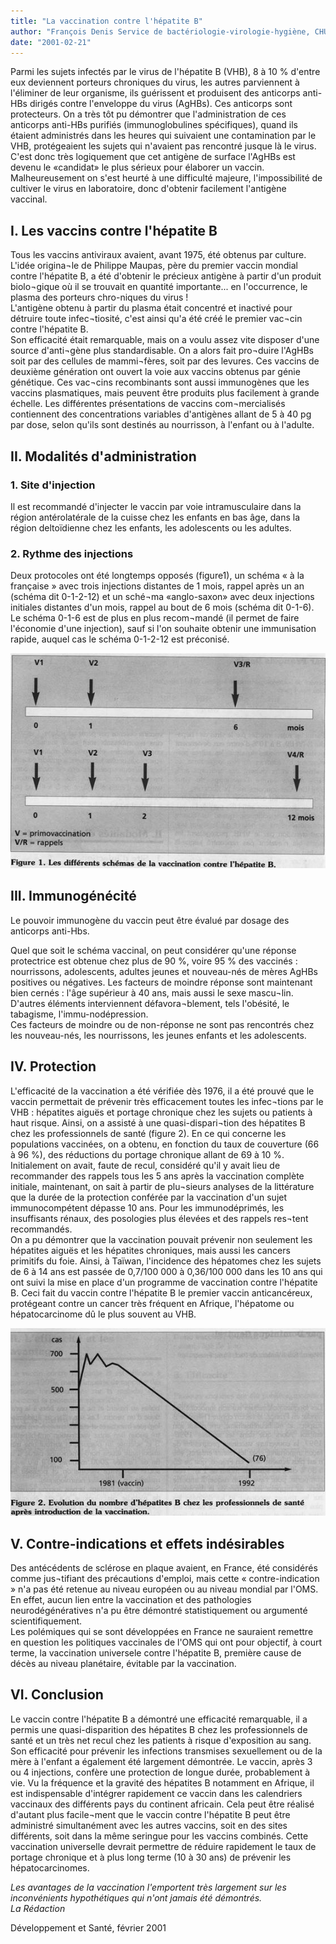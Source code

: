 ```yaml
---
title: "La vaccination contre l'hépatite B"
author: "François Denis Service de bactériologie-virologie-hygiène, CHU Dupuytren, Limoges, France"
date: "2001-02-21"
---
```


Parmi les sujets infectés par le virus de l'hépatite B (VHB), 8 à 10 % d'entre eux deviennent porteurs chroniques du virus, les autres parviennent à l'éliminer de leur organisme, ils guérissent et produisent des anticorps anti-HBs dirigés contre l'enveloppe du virus (AgHBs). Ces anticorps sont protecteurs. On a très tôt pu démontrer que l'administration de ces anticorps anti-HBs purifiés (immunoglobulines spécifiques), quand ils étaient administrés dans les heures qui suivaient une contamination par le VHB, protégeaient les sujets qui n'avaient pas rencontré jusque là le virus.  
C'est donc très logiquement que cet antigène de surface l'AgHBs est devenu le «candidat» le plus sérieux pour élaborer un vaccin. Malheureusement on s'est heurté à une difficulté majeure, l'impossibilité de cultiver le virus en laboratoire, donc d'obtenir facilement l'antigène vaccinal.
## I. Les vaccins contre l'hépatite B

Tous les vaccins antiviraux avaient, avant 1975, été obtenus par culture. L'idée origina¬le de Philippe Maupas, père du premier vaccin mondial contre l'hépatite B, a été d'obtenir le précieux antigène à partir d'un produit biolo¬gique où il se trouvait en quantité importante... en l'occurrence, le plasma des porteurs chro-niques du virus !  
L'antigène obtenu à partir du plasma était concentré et inactivé pour détruire toute infec¬tiosité, c'est ainsi qu'a été créé le premier vac¬cin contre l'hépatite B.  
Son efficacité était remarquable, mais on a voulu assez vite disposer d'une source d'anti¬gène plus standardisable. On a alors fait pro¬duire l'AgHBs soit par des cellules de mammi¬fères, soit par des levures. Ces vaccins de deuxième génération ont ouvert la voie aux vaccins obtenus par génie génétique. Ces vac¬cins recombinants sont aussi immunogènes que les vaccins plasmatiques, mais peuvent être produits plus facilement à grande échelle. Les différentes présentations de vaccins com¬mercialisés contiennent des concentrations variables d'antigènes allant de 5 à 40 pg par dose, selon qu'ils sont destinés au nourrisson, à l'enfant ou à l'adulte.

## II. Modalités d'administration

### 1. Site d'injection

Il est recommandé d'injecter le vaccin par voie intramusculaire dans la région antérolatérale de la cuisse chez les enfants en bas âge, dans la région deltoïdienne chez les enfants, les adolescents ou les adultes.

### 2. Rythme des injections

Deux protocoles ont été longtemps opposés (figure1), un schéma « à la française » avec trois injections distantes de 1 mois, rappel après un an (schéma dit 0-1-2-12) et un sché¬ma «anglo-saxon» avec deux injections initiales distantes d'un mois, rappel au bout de 6 mois (schéma dit 0-1-6).  
Le schéma 0-1-6 est de plus en plus recom¬mandé (il permet de faire l'économie d'une injection), sauf si l'on souhaite obtenir une immunisation rapide, auquel cas le schéma 0-1-2-12 est préconisé.

![](image002-n151.jpg)


## III. Immunogénécité

Le pouvoir immunogène du vaccin peut être évalué par dosage des anticorps anti-Hbs.

Quel que soit le schéma vaccinal, on peut considérer qu'une réponse protectrice est obtenue chez plus de 90 %, voire 95 % des vaccinés : nourrissons, adolescents, adultes jeunes et nouveau-nés de mères AgHBs positives ou négatives. Les facteurs de moindre réponse sont maintenant bien cernés : l'âge supérieur à 40 ans, mais aussi le sexe mascu¬lin. D'autres éléments interviennent défavora¬blement, tels l'obésité, le tabagisme, l'immu-nodépression.  
Ces facteurs de moindre ou de non-réponse ne sont pas rencontrés chez les nouveau-nés, les nourrissons, les jeunes enfants et les adolescents.

## IV. Protection

L'efficacité de la vaccination a été vérifiée dès 1976, il a été prouvé que le vaccin permettait de prévenir très efficacement toutes les infec¬tions par le VHB : hépatites aiguës et portage chronique chez les sujets ou patients à haut risque. Ainsi, on a assisté à une quasi-dispari¬tion des hépatites B chez les professionnels de santé (figure 2). En ce qui concerne les populations vaccinées, on a obtenu, en fonction du taux de couverture (66 à 96 %), des réductions du portage chronique allant de 69 à 10 %. Initialement on avait, faute de recul, considéré qu'il y avait lieu de recommander des rappels tous les 5 ans après la vaccination complète initiale, maintenant, on sait à partir de plu¬sieurs analyses de la littérature que la durée de la protection conférée par la vaccination d'un sujet immunocompétent dépasse 10 ans. Pour les immunodéprimés, les insuffisants rénaux, des posologies plus élevées et des rappels res¬tent recommandés.  
On a pu démontrer que la vaccination pouvait prévenir non seulement les hépatites aiguës et les hépatites chroniques, mais aussi les cancers primitifs du foie. Ainsi, à Taïwan, l'incidence des hépatomes chez les sujets de 6 à 14 ans est passée de 0,7/100 000 à 0,36/100 000 dans les 10 ans qui ont suivi la mise en place d'un programme de vaccination contre l'hépatite B. Ceci fait du vaccin contre l'hépatite B le premier vaccin anticancéreux, protégeant contre un cancer très fréquent en Afrique, l'hépatome ou hépatocarcinome dû le plus souvent au VHB.

![](image004-n151-12112.jpg)


## V. Contre-indications et effets indésirables

Des antécédents de sclérose en plaque avaient, en France, été considérés comme jus¬tifiant des précautions d'emploi, mais cette « contre-indication » n'a pas été retenue au niveau européen ou au niveau mondial par l'OMS. En effet, aucun lien entre la vaccination et des pathologies neurodégénératives n'a pu être démontré statistiquement ou argumenté scientifiquement.  
Les polémiques qui se sont développées en France ne sauraient remettre en question les politiques vaccinales de l'OMS qui ont pour objectif, à court terme, la vaccination universele contre l'hépatite B, première cause de décès au niveau planétaire, évitable par la vaccination.

## VI. Conclusion

Le vaccin contre l'hépatite B a démontré une efficacité remarquable, il a permis une quasi-disparition des hépatites B chez les professionnels de santé et un très net recul chez les patients à risque d'exposition au sang. Son efficacité pour prévenir les infections transmises sexuellement ou de la mère à l'enfant a également été largement démontrée. Le vaccin, après 3 ou 4 injections, confère une protection de longue durée, probablement à vie. Vu la fréquence et la gravité des hépatites B notamment en Afrique, il est indispensable d'intégrer rapidement ce vaccin dans les calendriers vaccinaux des différents pays du continent africain. Cela peut être réalisé d'autant plus facile¬ment que le vaccin contre l'hépatite B peut être administré simultanément avec les autres vaccins, soit en des sites différents, soit dans la même seringue pour les vaccins combinés. Cette vaccination universelle devrait permettre de réduire rapidement le taux de portage chronique et à plus long terme (10 à 30 ans) de prévenir les hépatocarcinomes.

_Les avantages de la vaccination l'emportent très largement sur les inconvénients hypothétiques qui n'ont jamais été démontrés.  
La Rédaction_

Développement et Santé, février 2001
